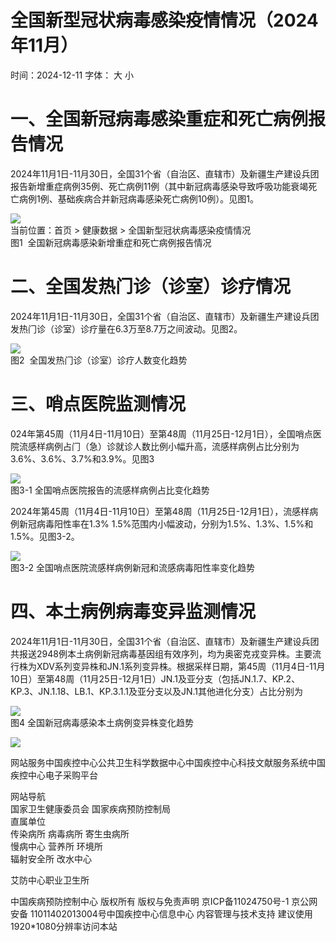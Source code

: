 # 全国新型冠状病毒感染疫情情况（2024年11⽉）

时间：2024-12-11 字体： ⼤ ⼩

# ⼀、全国新冠病毒感染重症和死亡病例报告情况

2024年11⽉1⽇-11⽉30⽇，全国31个省（⾃治区、直辖市）及新疆⽣产建设兵团报告新增重症病例35例、死亡病例11例（其中新冠病毒感染导致呼吸功能衰竭死亡病例1例、基础疾病合并新冠病毒感染死亡病例10例）。⻅图1。

![](images/544bf1c0003ccdee53e57d8881bd93605bf09dd710dc2d58a6cdb5ccc309fe88.jpg)  
当前位置：⾸⻚ > 健康数据 > 全国新型冠状病毒感染疫情情况  
图1  全国新冠病毒感染新增重症和死亡病例报告情况

# ⼆、全国发热⻔诊（诊室）诊疗情况

2024年11⽉1⽇-11⽉30⽇，全国31个省（⾃治区、直辖市）及新疆⽣产建设兵团发热⻔诊（诊室）诊疗量在6.3万⾄8.7万之间波动。⻅图2。

![](images/908e89725540102aa454d4a1d38b9123561e679dfe584b76d988beb0024a9052.jpg)  
图2  全国发热⻔诊（诊室）诊疗⼈数变化趋势

# 三、哨点医院监测情况

024年第45周（11⽉4⽇-11⽉10⽇）⾄第48周（11⽉25⽇-12⽉1⽇），全国哨点医院流感样病例占⻔（急）诊就诊⼈数⽐例⼩幅升⾼，流感样病例占⽐分别为3.6%、3.6%、3.7%和3.9%。⻅图3

![](images/19d2780d3b3de7911575a06fee7f09ce2ae949912c1ff527c605d946af6a663a.jpg)  
图3-1 全国哨点医院报告的流感样病例占⽐变化趋势

2024年第45周（11⽉4⽇-11⽉10⽇）⾄第48周（11⽉25⽇-12⽉1⽇），流感样病例新冠病毒阳性率在1.3% 1.5%范围内⼩幅波动，分别为1.5%、1.3%、1.5%和1.5%。⻅图3-2。

![](images/4310a7e8b56e8cbbbfe5dce7b6422c52b45d99b43d0a128353d28b2b67d5a369.jpg)  
图3-2 全国哨点医院流感样病例新冠和流感病毒阳性率变化趋势

# 四、本⼟病例病毒变异监测情况

2024年11⽉1⽇-11⽉30⽇，全国31个省（⾃治区、直辖市）及新疆⽣产建设兵团共报送2948例本⼟病例新冠病毒基因组有效序列，均为奥密克戎变异株。主要流⾏株为XDV系列变异株和JN.1系列变异株。根据采样⽇期，第45周（11⽉4⽇-11⽉10⽇）⾄第48周（11⽉25⽇-12⽉1⽇）JN.1及亚分⽀（包括JN.1.7、KP.2、KP.3、JN.1.18、LB.1、KP.3.1.1及亚分⽀以及JN.1其他进化分⽀）占⽐分别为

![](images/e292848f62d87c0dfafa09f27d3759cf9b5c676c0ef922a40d4439fbaf82ecf5.jpg)  
图4 全国新冠病毒感染本⼟病例变异株变化趋势

![](images/a17ee8bd322ed2af11649abc65ba6b8dd64b2a9ad341f22e63b9e0610e2de265.jpg)

⽹站服务中国疾控中⼼公共卫⽣科学数据中⼼中国疾控中⼼科技⽂献服务系统中国疾控中⼼电⼦采购平台

⽹站导航  
国家卫⽣健康委员会 国家疾病预防控制局  
直属单位  
传染病所 病毒病所 寄⽣⾍病所  
慢病中⼼ 营养所 环境所  
辐射安全所 改⽔中⼼

艾防中⼼职业卫⽣所

中国疾病预防控制中⼼ 版权所有 版权与免责声明 京ICP备11024750号-1 京公⽹安备 11011402013004号中国疾控中⼼信息中⼼ 内容管理与技术⽀持 建议使⽤1920\*1080分辨率访问本站